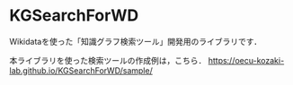 # KGSearchForWD
Wikidataを使った「知識グラフ検索ツール」開発用のライブラリです．

本ライブラリを使った検索ツールの作成例は，こちら．
https://oecu-kozaki-lab.github.io/KGSearchForWD/sample/
